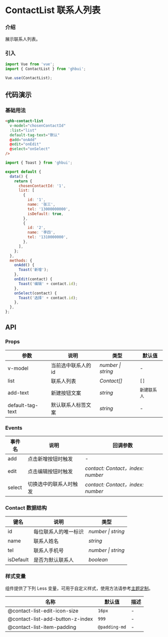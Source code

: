 # ContactList 联系人列表

### 介绍

展示联系人列表。

### 引入

```js
import Vue from 'vue';
import { ContactList } from 'ghbui';

Vue.use(ContactList);
```

## 代码演示

### 基础用法

```html
<ghb-contact-list
  v-model="chosenContactId"
  :list="list"
  default-tag-text="默认"
  @add="onAdd"
  @edit="onEdit"
  @select="onSelect"
/>
```

```js
import { Toast } from 'ghbui';

export default {
  data() {
    return {
      chosenContactId: '1',
      list: [
        {
          id: '1',
          name: '张三',
          tel: '13000000000',
          isDefault: true,
        },
        {
          id: '2',
          name: '李四',
          tel: '1310000000',
        },
      ],
    };
  },
  methods: {
    onAdd() {
      Toast('新增');
    },
    onEdit(contact) {
      Toast('编辑' + contact.id);
    },
    onSelect(contact) {
      Toast('选择' + contact.id);
    },
  },
};
```

## API

### Props

| 参数             | 说明                | 类型               | 默认值       |
| ---------------- | ------------------- | ------------------ | ------------ |
| v-model          | 当前选中联系人的 id | _number \| string_ | -            |
| list             | 联系人列表          | _Contact[]_        | `[]`         |
| add-text         | 新建按钮文案        | _string_           | `新建联系人` |
| default-tag-text | 默认联系人标签文案  | _string_           | -            |

### Events

| 事件名 | 说明                   | 回调参数                          |
| ------ | ---------------------- | --------------------------------- |
| add    | 点击新增按钮时触发     | -                                 |
| edit   | 点击编辑按钮时触发     | _contact: Contact，index: number_ |
| select | 切换选中的联系人时触发 | _contact: Contact，index: number_ |

### Contact 数据结构

| 键名      | 说明                 | 类型               |
| --------- | -------------------- | ------------------ |
| id        | 每位联系人的唯一标识 | _number \| string_ |
| name      | 联系人姓名           | _string_           |
| tel       | 联系人手机号         | _number \| string_ |
| isDefault | 是否为默认联系人     | _boolean_          |

### 样式变量

组件提供了下列 Less 变量，可用于自定义样式，使用方法请参考[主题定制](#/zh-CN/theme)。

| 名称                             | 默认值        | 描述 |
| -------------------------------- | ------------- | ---- |
| @contact-list-edit-icon-size     | `16px`        | -    |
| @contact-list-add-button-z-index | `999`         | -    |
| @contact-list-item-padding       | `@padding-md` | -    |
